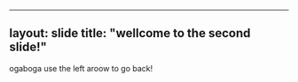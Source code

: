 -----
layout: slide
title: "wellcome to the second slide!"
-----
ogaboga
use the left aroow to go back!
